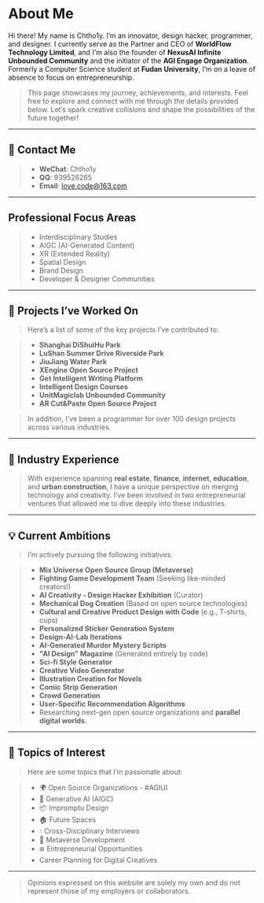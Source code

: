 # About Me

Hi there! My name is Chtho1y. I’m an innovator, design hacker, programmer, and designer. I currently serve as the Partner and CEO of **WorldFlow Technology Limited**, and I'm also the founder of **NexusAI Infinite Unbounded Community** and the initiator of the **AGI Engage Organization**. Formerly a Computer Science student at **Fudan University**, I’m on a leave of absence to focus on entrepreneurship.

> This page showcases my journey, achievements, and interests. Feel free to explore and connect with me through the details provided below. Let’s spark creative collisions and shape the possibilities of the future together!

---

## 🔗 Contact Me

> - **WeChat**: Chtho1y  
> - **QQ**: 939526265  
> - **Email**: [love.code@163.com](mailto:love.code@163.com)  

---

## Professional Focus Areas

> - Interdisciplinary Studies  
> - AIGC (AI-Generated Content)  
> - XR (Extended Reality)  
> - Spatial Design  
> - Brand Design  
> - Developer & Designer Communities  

---

## 🚀 Projects I’ve Worked On

> Here’s a list of some of the key projects I’ve contributed to:

> - **Shanghai DiShuiHu Park**  
> - **LuShan Summer Drive Riverside Park**  
> - **JiuJiang Water Park**  
> - **XEngine Open Source Project**  
> - **Get Intelligent Writing Platform**  
> - **Intelligent Design Courses**  
> - **UnitMagiclab Unbounded Community**  
> - **AR Cut&Paste Open Source Project**  

> In addition, I’ve been a programmer for over 100 design projects across various industries.

---

## 🌟 Industry Experience

> With experience spanning **real estate**, **finance**, **internet**, **education**, and **urban construction**, I have a unique perspective on merging technology and creativity. I’ve been involved in two entrepreneurial ventures that allowed me to dive deeply into these industries.

---

## 💡 Current Ambitions

> I’m actively pursuing the following initiatives:

> - **Mix Universe Open Source Group (Metaverse)**  
> - **Fighting Game Development Team** (Seeking like-minded creators!)  
> - **AI Creativity - Design Hacker Exhibition** (Curator)  
> - **Mechanical Dog Creation** (Based on open source technologies)  
> - **Cultural and Creative Product Design with Code** (e.g., T-shirts, cups)  
> - **Personalized Sticker Generation System**  
> - **Design-AI-Lab Iterations**  
> - **AI-Generated Murder Mystery Scripts**  
> - **"AI Design" Magazine** (Generated entirely by code)  
> - **Sci-fi Style Generator**  
> - **Creative Video Generator**  
> - **Illustration Creation for Novels**  
> - **Comic Strip Generation**  
> - **Crowd Generation**  
> - **User-Specific Recommendation Algorithms**  
> - Researching next-gen open source organizations and **parallel digital worlds**.

---

## 💬 Topics of Interest

> Here are some topics that I’m passionate about:

> - 🌍 Open Source Organizations - #AGIUI  
> - 🚀 Generative AI (AIGC)  
> - 📦 Impromptu Design  
> - 🏠 Future Spaces  
> - 💧 Cross-Disciplinary Interviews  
> - 🚗 Metaverse Development  
> - ❄️ Entrepreneurial Opportunities  
> - Career Planning for Digital Creatives  

---

> Opinions expressed on this website are solely my own and do not represent those of my employers or collaborators.
